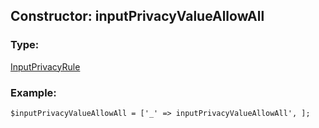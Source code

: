 ## Constructor: inputPrivacyValueAllowAll  

### Type: 

[InputPrivacyRule](../types/InputPrivacyRule.md)
### Example:

```
$inputPrivacyValueAllowAll = ['_' => inputPrivacyValueAllowAll', ];
```